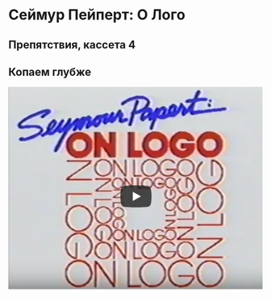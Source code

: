 # Сеймур Пейперт: О Лого
## Препятствия, кассета 4 
## Копаем глубже

[![hardles4](./images/spol_video.png)](https://youtu.be/TverJFhY2UA?autoplay=1)
